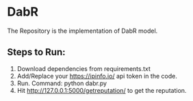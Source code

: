 # DabR
The Repository is the implementation of DabR model.<br/> 


## Steps to Run:
   1. Download dependencies from requirements.txt
   2. Add/Replace your https://ipinfo.io/ api token in the code.
   3. Run. Command: python dabr.py
   4. Hit http://127.0.0.1:5000/getreputation/<IP v4 address> to get the reputation.
  
